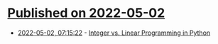 # [Published on 2022-05-02](index.md)

* [2022-05-02, 07:15:22](https://news.ycombinator.com/item?id=31232218) - [Integer vs. Linear Programming in Python](https://mlabonne.github.io/blog/linearoptimization/)
